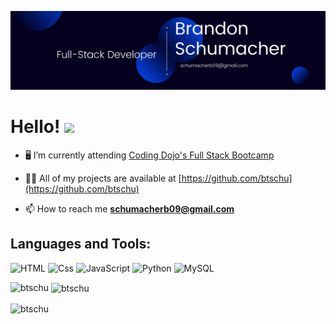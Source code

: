 ![image](https://github.com/btschu/btschu/blob/main/1.png)

# Hello! <img src="https://raw.githubusercontent.com/MartinHeinz/MartinHeinz/master/wave.gif" width="30px">

- 🖥 I’m currently attending [Coding Dojo's Full Stack Bootcamp](https://www.codingdojo.com)

- 👨‍💻 All of my projects are available at [https://github.com/btschu](https://github.com/btschu)

- 📫 How to reach me **schumacherb09@gmail.com**

<!-- ## 🔧 Technologies & Tools
![](https://img.shields.io/badge/Editor-VS_Code-informational?style=flat&logo=visualstudiocode&logoColor=white&color=2bbc8a)
![](https://img.shields.io/badge/Code-Python-informational?style=flat&logo=python&logoColor=white&color=2bbc8a)
![](https://img.shields.io/badge/Code-JavaScript-informational?style=flat&logo=javascript&logoColor=white&color=2bbc8a)
![](https://img.shields.io/badge/Code-Java-informational?style=flat&logo=java&logoColor=white&color=2bbc8a)
![](https://img.shields.io/badge/Code-HTML-informational?style=flat&logo=html5&logoColor=white&color=2bbc8a)
![](https://img.shields.io/badge/Code-CSS-informational?style=flat&logo=css3&logoColor=white&color=2bbc8a)
![](https://img.shields.io/badge/DB-MySQL-informational?style=flat&logo=mysql&logoColor=white&color=2bbc8a)
![](https://img.shields.io/badge/DB-MongoDB-informational?style=flat&logo=mongodb&logoColor=white&color=2bbc8a)
 -->
## Languages and Tools:
<p>
  <img alt="HTML" src="https://img.shields.io/badge/HTML-E34F26?logo=html5&logoColor=white&style=for-the-badge&style=PlasticStyle" />
  <img alt="Css" src="https://img.shields.io/badge/CSS-1572B6?logo=css3&logoColor=white&style=for-the-badge&style=PlasticStyle" />
  <img alt="JavaScript" src="https://img.shields.io/badge/JavaScript-F7DF1E?logo=javascript&logoColor=white&style=for-the-badge&style=PlasticStyle" />
  <img alt="Python" src="https://img.shields.io/badge/Python-3776AB?logo=python&logoColor=white&style=for-the-badge&style=PlasticStyle" />
  <img alt="MySQL" src="https://img.shields.io/badge/MySQL-4479A1?logo=mysql&logoColor=white&style=for-the-badge&style=PlasticStyle" />
</p>

<p><img align="left" src="https://github-readme-stats.vercel.app/api/top-langs?username=btschu&show_icons=true&locale=en&layout=compact" alt="btschu" /></p>

<p>&nbsp;<img align="center" src="https://github-readme-stats.vercel.app/api?username=btschu&show_icons=true&locale=en" alt="btschu" /></p>

<p><img align="center" src="https://github-readme-streak-stats.herokuapp.com/?user=btschu&" alt="btschu" /></p>
